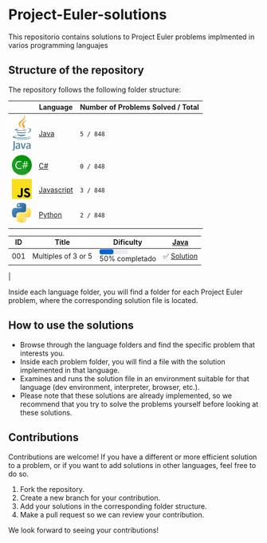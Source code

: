 # Project-Euler-solutions

This repositorio contains solutions to Project Euler problems implmented in varios programming languajes

## Structure of the repository

The repository follows the following folder structure:

|                                                | Language                    | Number of Problems Solved / Total|
|------------------------------------------------|-----------------------------|--------------------------------- |
| <img src="./images/Java.png" width="40">       | [Java](./java/)             | `5 / 848`                        |
| <img src="./images/C_Sharp.png" width="40">    | [C#](./C%23/)               | `0 / 848`                        |
| <img src="./images/JavaScript.png" width="40"> | [Javascript](./Javascript/) | `3 / 848`                        |
| <img src="./images/Python.png" width="40">     | [Python](./python/)         | `2 / 848`                        |

| ID  | Title                       | Dificulty                                     | [Java](./java/)    |
|-----|-----------------------------|-----------------------------------------------|--------------------|
| 001 | Multiples of 3 or 5         | <div style="background-color: #ebedf0; border-radius: 4px; height: 10px; width: 50%;"><div style="background-color: #0366d6; border-radius: 4px; height: 10px; width: 50%;"></div></div> 50% completado  | :white_check_mark: [Solution](./java/euler/src/main/java/io/angelsanchezt/euler/Problem001.java) |
|





Inside each language folder, you will find a folder for each Project Euler problem, where the corresponding solution file is located.

## How to use the solutions

- Browse through the language folders and find the specific problem that interests you.
- Inside each problem folder, you will find a file with the solution implemented in that language.
- Examines and runs the solution file in an environment suitable for that language (dev environment, interpreter, browser, etc.).
- Please note that these solutions are already implemented, so we recommend that you try to solve the problems yourself before looking at these solutions.

## Contributions

Contributions are welcome! If you have a different or more efficient solution to a problem, or if you want to add solutions in other languages, feel free to do so.

1. Fork the repository.
2. Create a new branch for your contribution.
3. Add your solutions in the corresponding folder structure.
4. Make a pull request so we can review your contribution.

We look forward to seeing your contributions!